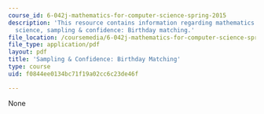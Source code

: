 ```yaml
---
course_id: 6-042j-mathematics-for-computer-science-spring-2015
description: 'This resource contains information regarding mathematics for computer
  science, sampling & confidence: Birthday matching.'
file_location: /coursemedia/6-042j-mathematics-for-computer-science-spring-2015/f0844ee0134bc71f19a02cc6c23de46f_MIT6_042JS15_Birthday.pdf
file_type: application/pdf
layout: pdf
title: 'Sampling & Confidence: Birthday Matching'
type: course
uid: f0844ee0134bc71f19a02cc6c23de46f

---
```

None